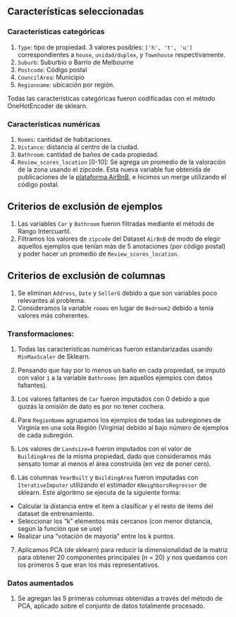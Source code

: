   ## Características seleccionadas
  ### Características categóricas 
  1. `Type`: tipo de propiedad. 3 valores posibles: `['h', 't', 'u']` correspondientes a `house`, `unidad/duplex`, y `Townhouse` respectivamente.
  2. `Suburb`: Suburbio o Barrio de Melbourne
  3. `Postcode`: Código postal
  4. `CouncilArea`: Municipio
  3. `Regionname`: ubicación por región.

  Todas las características categóricas fueron codificadas con el método OneHotEncoder de sklearn.

  ### Características numéricas
  1. `Rooms`: cantidad de habitaciones.
  2. `Distance`: distancia al centro de la ciudad.
  3. `Bathroom`: cantidad de baños de cada propiedad.
  4. `Review_scores_location` [0-10]: Se agrega un promedio de la valoración de la zona usando el zipcode. Esta nueva variable fue obtenida de publicaciones de la [plataforma AirBnB](https://www.kaggle.com/Tylerx/melbourne-airbnb-open-data?select=cleansed_listings_dec18.csv), e hicimos un merge utilizando el código postal.

## Criterios de exclusión de ejemplos
  1. Las variables `Car` y `Bathroom` fueron filtradas mediante el método de Rango Intercuartil.
  2. Filtramos los valores de `zipcode` del Dataset `AirBnB` de modo de elegir aquellos ejemplos que tenían más de 5 anotaciones (por código postal) y poder hacer un promedio de `Review_scores_location`.

  ## Criterios de exclusión de columnas
  1. Se eliminan  `Address`, `Date` y `SellerG` debido a que son variables poco relevantes al problema.
  2. Consideramos la variable `rooms` en lugar de `Bedroom2` debido a tenía valores más coherentes. 

  ### Transformaciones:

  1. Todas las características numéricas fueron estandarizadas usando `MinMaxScaler` de Sklearn.
  2. Pensando que hay por lo menos un baño en cada propiedad, se imputó con valor `1` a la variable `Bathrooms` (en aquellos ejemplos con datos faltantes).
  3. Los valores faltantes de `Car` fueron imputados con 0 debido a que quizás la omisión de dato es por no tener cochera.
  4. Para `RegionName` agrupamos los ejemplos de todas las subregiones de Virginia en una sola Región (Virginia) debido al bajo número de ejemplos de cada subregión.
  5. Los valores de `Landsize=0` fueron imputados con el valor de `BuildingArea` de la misma propiedad, dado que consideramos más sensato tomar al menos el área construida (en vez de poner cero).

6. Las columnas `YearBuilt` y `BuildingArea` fueron imputadas con `IterativeImputer` utilizando el estimador `KNeighborsRegressor` de sklearn. Este algoritmo se ejecuta de la siguiente forma:

- Calcular la distancia entre el item a clasificar y el resto de items del dataset de entrenamiento.
- Seleccionar los “k” elementos más cercanos (con menor distancia, según la función que se use)
- Realizar una “votación de mayoría” entre los k puntos.

7. Aplicamos PCA (de sklearn) para reducir la dimensionalidad de la matriz para obtener 20 componentes principales (n = 20) y nos quedamos con los primeros 5 que eran los más representativos.

	
  ### Datos aumentados
  1. Se agregan las 5 primeras columnas obtenidas a través del método de PCA, aplicado sobre el conjunto de datos totalmente procesado.
